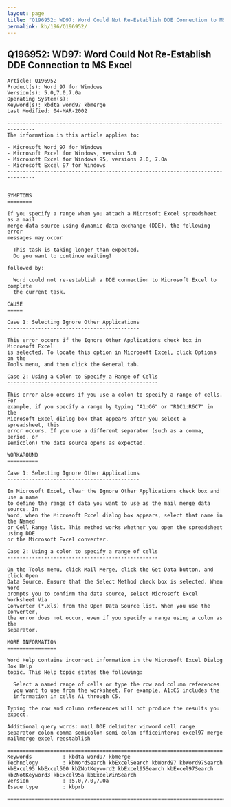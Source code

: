 ```yaml
---
layout: page
title: "Q196952: WD97: Word Could Not Re-Establish DDE Connection to MS Excel"
permalink: kb/196/Q196952/
---
```


## Q196952: WD97: Word Could Not Re-Establish DDE Connection to MS Excel

	Article: Q196952
	Product(s): Word 97 for Windows
	Version(s): 5.0,7.0,7.0a
	Operating System(s): 
	Keyword(s): kbdta word97 kbmerge
	Last Modified: 04-MAR-2002
	
	-------------------------------------------------------------------------------
	The information in this article applies to:
	
	- Microsoft Word 97 for Windows 
	- Microsoft Excel for Windows, version 5.0 
	- Microsoft Excel for Windows 95, versions 7.0, 7.0a 
	- Microsoft Excel 97 for Windows 
	-------------------------------------------------------------------------------
	
	
	SYMPTOMS
	========
	
	If you specify a range when you attach a Microsoft Excel spreadsheet as a mail
	merge data source using dynamic data exchange (DDE), the following error
	messages may occur
	
	  This task is taking longer than expected.
	  Do you want to continue waiting?
	
	followed by:
	
	  Word could not re-establish a DDE connection to Microsoft Excel to complete
	  the current task.
	
	CAUSE
	=====
	
	Case 1: Selecting Ignore Other Applications
	-------------------------------------------
	
	This error occurs if the Ignore Other Applications check box in Microsoft Excel
	is selected. To locate this option in Microsoft Excel, click Options on the
	Tools menu, and then click the General tab.
	
	Case 2: Using a Colon to Specify a Range of Cells
	-------------------------------------------------
	
	This error also occurs if you use a colon to specify a range of cells. For
	example, if you specify a range by typing "A1:G6" or "R1C1:R6C7" in the
	Microsoft Excel dialog box that appears after you select a spreadsheet, this
	error occurs. If you use a different separator (such as a comma, period, or
	semicolon) the data source opens as expected.
	
	WORKAROUND
	==========
	
	Case 1: Selecting Ignore Other Applications
	-------------------------------------------
	
	In Microsoft Excel, clear the Ignore Other Applications check box and use a name
	to define the range of data you want to use as the mail merge data source. In
	Word, when the Microsoft Excel dialog box appears, select that name in the Named
	or Cell Range list. This method works whether you open the spreadsheet using DDE
	or the Microsoft Excel converter.
	
	Case 2: Using a colon to specify a range of cells
	-------------------------------------------------
	
	On the Tools menu, click Mail Merge, click the Get Data button, and click Open
	Data Source. Ensure that the Select Method check box is selected. When Word
	prompts you to confirm the data source, select Microsoft Excel Worksheet Via
	Converter (*.xls) from the Open Data Source list. When you use the converter,
	the error does not occur, even if you specify a range using a colon as the
	separator.
	
	MORE INFORMATION
	================
	
	Word Help contains incorrect information in the Microsoft Excel Dialog Box Help
	topic. This Help topic states the following:
	
	  Select a named range of cells or type the row and column references
	  you want to use from the worksheet. For example, A1:C5 includes the
	  information in cells A1 through C5.
	
	Typing the row and column references will not produce the results you expect.
	
	Additional query words: mail DDE delimiter winword cell range separator colon comma semicolon semi-colon officeinterop excel97 merge mailmerge excel reestablish
	
	======================================================================
	Keywords          : kbdta word97 kbmerge 
	Technology        : kbWordSearch kbExcelSearch kbWord97 kbWord97Search kbExcel95 kbExcel500 kbZNotKeyword2 kbExcel95Search kbExcel97Search kbZNotKeyword3 kbExcel95a kbExcelWinSearch
	Version           : :5.0,7.0,7.0a
	Issue type        : kbprb
	
	=============================================================================
	
